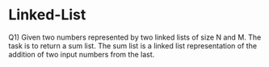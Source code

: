 # Linked-List


Q1)  Given two numbers represented by two linked lists of size N and M. The task is to return a sum list. The sum list is a linked list representation of the addition of two input numbers from the last.
